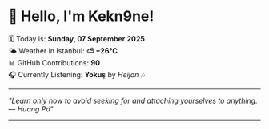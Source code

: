 # 👋 Hello, I'm Kekn9ne!

🗓️ Today is: **Sunday, 07 September 2025**  
🌤️ Weather in Istanbul: **⛅️  +26°C**  
📊 GitHub Contributions: **90**  
🎧 Currently Listening: **Yokuş** by *Heijan* 🎶

---

_"Learn only how to avoid seeking for and attaching yourselves to anything. — *Huang Po*"_

---
